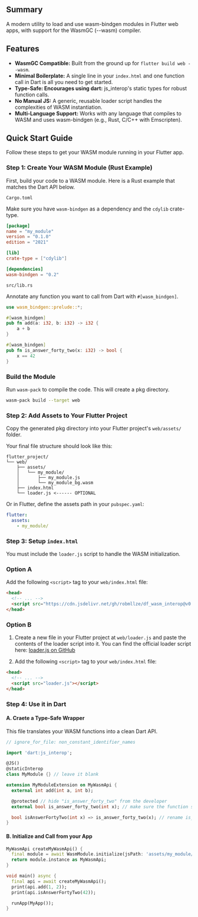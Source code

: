 ## Summary

A modern utility to load and use wasm-bindgen modules in Flutter web apps, with support for the WasmGC (--wasm) compiler.

## Features

- **WasmGC Compatible:** Built from the ground up for `flutter build web --wasm`.
- **Minimal Boilerplate:** A single line in your `index.html` and one function call in Dart is all you need to get started.
- **Type-Safe: Encourages using dart:** js_interop's static types for robust function calls.
- **No Manual JS:** A generic, reusable loader script handles the complexities of WASM instantiation.
- **Multi-Language Support:** Works with any language that compiles to WASM and uses wasm-bindgen (e.g., Rust, C/C++ with Emscripten).

## Quick Start Guide

Follow these steps to get your WASM module running in your Flutter app.

### Step 1: Create Your WASM Module (Rust Example)

First, build your code to a WASM module. Here is a Rust example that matches the Dart API below.

`Cargo.toml`

Make sure you have `wasm-bindgen` as a dependency and the `cdylib` crate-type.

```toml
[package]
name = "my_module"
version = "0.1.0"
edition = "2021"

[lib]
crate-type = ["cdylib"]

[dependencies]
wasm-bindgen = "0.2"
```

`src/lib.rs`

Annotate any function you want to call from Dart with `#[wasm_bindgen]`.

```rust
use wasm_bindgen::prelude::*;

#[wasm_bindgen]
pub fn add(a: i32, b: i32) -> i32 {
    a + b
}

#[wasm_bindgen]
pub fn is_answer_forty_two(x: i32) -> bool {
    x == 42
}
```

### Build the Module

Run `wasm-pack` to compile the code. This will create a pkg directory.

```sh
wasm-pack build --target web
```

### Step 2: Add Assets to Your Flutter Project

Copy the generated pkg directory into your Flutter project's `web/assets/` folder.

Your final file structure should look like this:

```
flutter_project/
└── web/
    ├── assets/
    │   └── my_module/
    │       ├── my_module.js
    │       └── my_module_bg.wasm
    ├── index.html
    └── loader.js <------ OPTIONAL
```

Or in Flutter, define the assets path in your `pubspec.yaml`:

```yaml
flutter:
  assets:
    - my_module/
```

### Step 3: Setup `index.html`

You must include the `loader.js` script to handle the WASM initialization.

### Option A

Add the following `<script>` tag to your `web/index.html` file:

```html
<head>
  <!-- ... -->
  <script src="https://cdn.jsdelivr.net/gh/robmllze/df_wasm_interop@v0.1.0/web/loader.js"></script>
</head>
```

### Option B

1. Create a new file in your Flutter project at `web/loader.js` and paste the contents of the loader script into it. You can find the official loader script here: [loader.js on GitHub](https://github.com/robmllze/df_wasm_interop/blob/v0.1.0/web/loader.js)

2. Add the following `<script>` tag to your `web/index.html` file:

```html
<head>
  <!-- ... -->
  <script src="loader.js"></script>
</head>
```

### Step 4: Use it in Dart

#### A. Craete a Type-Safe Wrapper

This file translates your WASM functions into a clean Dart API.

```dart
// ignore_for_file: non_constant_identifier_names

import 'dart:js_interop';

@JS()
@staticInterop
class MyModule {} // leave it blank

extension MyModuleExtension on MyWasmApi {
  external int add(int a, int b);

  @protected // hide "is_answer_forty_two" from the developer
  external bool is_answer_forty_two(int x); // make sure the function signatures match exactly!

  bool isAnswerFortyTwo(int x) => is_answer_forty_two(x); // rename is_answer_forty_two
}
```

#### B. Initialize and Call from your App

```dart
MyWasmApi createMyWasmApi() {
  final module = await WasmModule.initialize(jsPath: 'assets/my_module/my_module.js');
  return module.instance as MyWasmApi;
}

void main() async {
  final api = await createMyWasmApi();
  print(api.add(1, 2));
  print(api.isAnswerFortyTwo(42));

  runApp(MyApp());
}
```